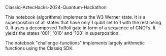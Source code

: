 Classiq-AztecHacks-2024-Quantum-Hackathon

This notebook (algorithms) implements the W3 Werner state.
It is a superposition of all states that have only 1 qubit
set to 1 with the rest being 0. It uses a decomposed Toffoli gate in form of a sequence of CNOTs.
It yields the states '001', '010' and '100' in superposition.

The notebook "challenge-functions" implements largely arithmetic functions using the Classiq SDK.
